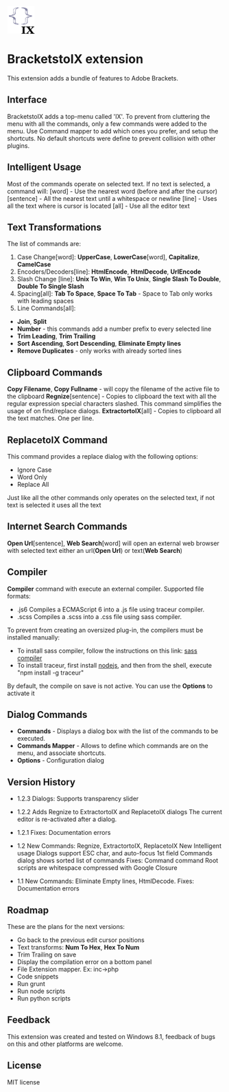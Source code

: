 ![Logo](bracketstoix.png)

# BracketstoIX extension

This extension adds a bundle of features to Adobe Brackets.

## Interface

BracketstoIX adds a top-menu called 'IX'.
To prevent from cluttering the menu with all the commands, only a few commands were added to the menu.
Use Command mapper to add which ones you prefer, and setup the shortcuts.
No default shortcuts were define to prevent collision with other plugins.

## Intelligent Usage

Most of the commands operate on selected text.
If no text is selected, a command will:
[word] - Use the nearest word (before and after the cursor)
[sentence] - All the nearest text until a whitespace or newline
[line] - Uses all the text where is cursor is located
[all] - Use all the editor text

## Text Transformations

The list of commands are:
1. Case Change[word]: **UpperCase**, **LowerCase**[word], **Capitalize**, **CamelCase**
2. Encoders/Decoders[line]: **HtmlEncode**, **HtmlDecode**, **UrlEncode**
3. Slash Change [line]: **Unix To Win**, **Win To Unix**, **Single Slash To Double**, **Double To Single Slash**
4. Spacing[all]: **Tab To Space**, **Space To Tab**  -   Space to Tab only works with leading spaces
5. Line Commands[all]:

  * **Join**, **Split**
  * **Number** - this commands add a number prefix to every selected line
  * **Trim Leading**, **Trim Trailing**
  * **Sort Ascending**, **Sort Descending**, **Eliminate Empty lines**
  * **Remove Duplicates** - only works with already sorted lines

## Clipboard Commands

**Copy Filename**, **Copy Fullname** - will copy the filename of the active file to the clipboard
**Regnize**[sentence] - Copies to clipboard the text with all the regular expression special characters slashed.
  This command simplifies the usage of on find/replace dialogs.
**ExtractortoIX**[all] - Copies to clipboard all the text matches. One per line.

##  ReplacetoIX Command

This command provides a replace dialog with the following options:
* Ignore Case
* Word Only
* Replace All

Just like all the other commands only operates on the selected text, if not text is selected it uses all the text

## Internet Search Commands

**Open Url**[sentence], **Web Search**[word] will open an external web browser with selected text either an url(**Open Url**) or text(**Web Search**)

## Compiler

**Compiler** command with execute an external compiler. Supported file formats:

* .js6 Compiles a ECMAScript 6 into a .js file using traceur compiler.
* .scss Compiles a .scss into a .css file using sass compiler.

To prevent from creating an oversized plug-in, the compilers must be installed manually:

* To install sass compiler, follow the instructions on this link: [sass compiler][1]
* To install traceur, first install [nodejs][2], and then from the shell, execute "npm install -g traceur"

By default, the compile on save is not active. You can use the **Options** to activate it

[1]: http://sass-lang.com/
[2]: http://nodejs.org/

## Dialog Commands

  * **Commands** - Displays a dialog box with the list of the commands to be executed.
  * **Commands Mapper** - Allows to define which commands are on the menu, and associate shortcuts.
  * **Options** - Configuration dialog

## Version History
* 1.2.3
    Dialogs: Supports transparency slider

* 1.2.2
    Adds Regnize to ExtractortoIX and ReplacetoIX dialogs
    The current editor is re-activated after a dialog.

* 1.2.1
    Fixes: Documentation errors

* 1.2
    New Commands: Regnize, ExtractortoIX, ReplacetoIX
    New Intelligent usage
    Dialogs support ESC char, and auto-focus 1st field
    Commands dialog shows sorted list of commands
    Fixes: Command command
    Root scripts are whitespace compressed with Google Closure

* 1.1
    New Commands: Eliminate Empty lines, HtmlDecode.
    Fixes: Documentation errors

## Roadmap

These are the plans for the next versions:

* Go back to the previous edit cursor positions
* Text transforms: **Num To Hex**, **Hex To Num**
* Trim Trailing on save
* Display the compilation error on a bottom panel
* File Extension mapper. Ex: inc->php
* Code snippets
* Run grunt
* Run node scripts
* Run python scripts

## Feedback

This extension was created and tested on Windows 8.1,
feedback of bugs on this and other platforms are welcome.

## License

MIT license
